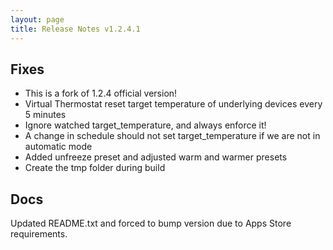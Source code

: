 ```yaml
---
layout: page
title: Release Notes v1.2.4.1
---
```


## Fixes
- This is a fork of 1.2.4 official version!
- Virtual Thermostat reset target temperature of underlying devices every 5 minutes
- Ignore watched target_temperature, and always enforce it!
- A change in schedule should not set target_temperature if we are not in automatic mode
- Added unfreeze preset and adjusted warm and warmer presets
- Create the tmp folder during build

## Docs
Updated README.txt and forced to bump version due to Apps Store requirements.